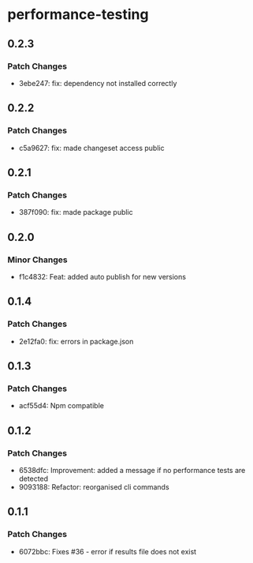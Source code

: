# performance-testing

## 0.2.3

### Patch Changes

- 3ebe247: fix: dependency not installed correctly

## 0.2.2

### Patch Changes

- c5a9627: fix: made changeset access public

## 0.2.1

### Patch Changes

- 387f090: fix: made package public

## 0.2.0

### Minor Changes

- f1c4832: Feat: added auto publish for new versions

## 0.1.4

### Patch Changes

- 2e12fa0: fix: errors in package.json

## 0.1.3

### Patch Changes

- acf55d4: Npm compatible

## 0.1.2

### Patch Changes

- 6538dfc: Improvement: added a message if no performance tests are detected
- 9093188: Refactor: reorganised cli commands

## 0.1.1

### Patch Changes

- 6072bbc: Fixes #36 - error if results file does not exist
